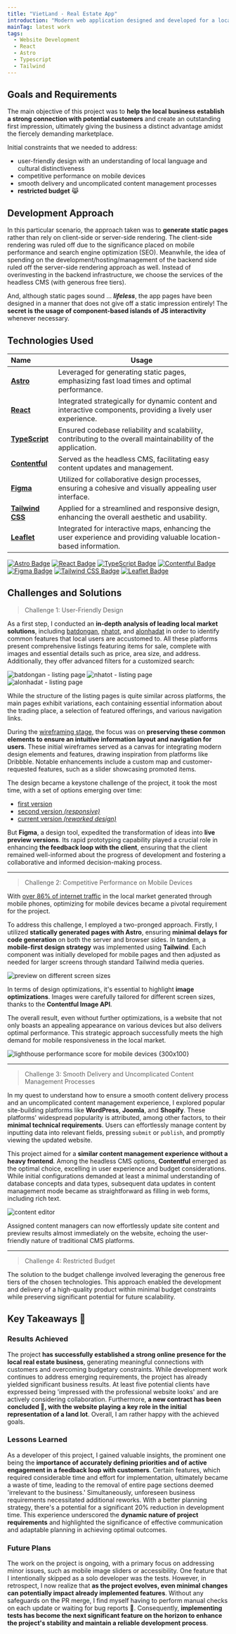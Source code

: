 ```yaml
---
title: "VietLand - Real Estate App"
introduction: "Modern web application designed and developed for a local real estate company. Built using performant static Astro components and strategically-placed React-ive islands, it ensures low costs through seamless integration with Contentful CMS and reliable hosting on Netlify."
mainTag: latest work
tags:
  - Website Development
  - React
  - Astro
  - Typescript
  - Tailwind
---
```


## Goals and Requirements

The main objective of this project was to **help the local business establish a strong connection with potential customers** and create an outstanding first impression, ultimately giving the business a distinct advantage amidst the fiercely demanding marketplace.

Initial constraints that we needed to address:

- user-friendly design with an understanding of local language and cultural distinctiveness
- competitive performance on mobile devices
- smooth delivery and uncomplicated content management processes
- **restricted budget** 😹

## Development Approach

In this particular scenario, the approach taken was to **generate static pages** rather than rely on client-side or server-side rendering. The client-side rendering was ruled off due to the significance placed on mobile performance and search engine optimization (SEO). Meanwhile, the idea of spending on the development/hosting/management of the backend side ruled off the server-side rendering approach as well. Instead of overinvesting in the backend infrastructure, we choose the services of the headless CMS (with generous free tiers).

And, although static pages sound … _**lifeless**_, the app pages have been designed in a manner that does not give off a static impression entirely! The **secret is the usage of component-based islands of JS interactivity** whenever necessary.

## Technologies Used

| Name                                              | Usage                                                                                                             |
| :------------------------------------------------ | ----------------------------------------------------------------------------------------------------------------- |
| [**Astro**](https://astro.build/)                 | Leveraged for generating static pages, emphasizing fast load times and optimal performance.                       |
| [**React**](https://reactjs.org/)                 | Integrated strategically for dynamic content and interactive components, providing a lively user experience.      |
| [**TypeScript**](https://www.typescriptlang.org/) | Ensured codebase reliability and scalability, contributing to the overall maintainability of the application.     |
| [**Contentful**](https://www.contentful.com/)     | Served as the headless CMS, facilitating easy content updates and management.                                     |
| [**Figma**](https://www.figma.com/)               | Utilized for collaborative design processes, ensuring a cohesive and visually appealing user interface.           |
| [**Tailwind CSS**](https://tailwindcss.com/)      | Applied for a streamlined and responsive design, enhancing the overall aesthetic and usability.                   |
| [**Leaflet**](https://leafletjs.com/)             | Integrated for interactive maps, enhancing the user experience and providing valuable location-based information. |

[![Astro Badge](https://img.shields.io/badge/Astro-BC52EE?logo=astro&logoColor=fff&style=flat-square)](https://astro.build/)
[![React Badge](https://img.shields.io/badge/React-61DAFB?logo=react&logoColor=000&style=flat-square)](https://reactjs.org/)
[![TypeScript Badge](https://img.shields.io/badge/TypeScript-3178C6?logo=typescript&logoColor=fff&style=flat-square)](https://www.typescriptlang.org/)
[![Contentful Badge](https://img.shields.io/badge/Contentful-2478CC?logo=contentful&logoColor=fff&style=flat-square)](https://www.contentful.com/)
[![Figma Badge](https://img.shields.io/badge/Figma-F24E1E?logo=figma&logoColor=fff&style=flat-square)](https://www.figma.com/)
[![Tailwind CSS Badge](https://img.shields.io/badge/Tailwind%20CSS-06B6D4?logo=tailwindcss&logoColor=fff&style=flat-square)](https://tailwindcss.com/)
[![Leaflet Badge](https://img.shields.io/badge/Leaflet-199900?logo=leaflet&logoColor=fff&style=flat-square)](https://leafletjs.com/)

## Challenges and Solutions

> Challenge 1: User-Friendly Design

[batdongan]: https://batdongsan.com.vn/ban-dat-dat-nen
[nhatot]: https://www.nhatot.com/mua-ban-dat
[alonhadat]: https://alonhadat.com.vn/

As a first step, I conducted an **in-depth analysis of leading local market solutions**, including [batdongan], [nhatot], and [alonhadat] in order to identify common features that local users are accustomed to. All these platforms present comprehensive listings featuring items for sale, complete with images and essential details such as price, area size, and address. Additionally, they offer advanced filters for a customized search:

![batdongan - listing page ](/images/work/real-estate-app/examples/ex1-listing.png "batdongan - listing page")
![nhatot - listing page ](/images/work/real-estate-app/examples/ex2-listing.png "nhatot - listing page")
![alonhadat - listing page ](/images/work/real-estate-app/examples/ex3-listing.png "alonhadat - listing page")

While the structure of the listing pages is quite similar across platforms, the main pages exhibit variations, each containing essential information about the trading place, a selection of featured offerings, and various navigation links.

During the [wireframing stage](https://www.figma.com/file/K40aNBOOoKdEaAuXSuK0UF/Panorama?type=design&node-id=270-6&mode=design), the focus was on **preserving these common elements to ensure an intuitive information layout and navigation for users**. These initial wireframes served as a canvas for integrating modern design elements and features, drawing inspiration from platforms like Dribbble. Notable enhancements include a custom map and customer-requested features, such as a slider showcasing promoted items.

The design became a keystone challenge of the project, it took the most time, with a set of options emerging over time:

- [first version](https://ssg-web-app.netlify.app/)
- [second version _(responsive)_](https://ssg-web-responsive.netlify.app/)
- [current version _(reworked design)_](https://deft-entremet-3bc804.netlify.app/)

But **Figma**, a design tool, expedited the transformation of ideas into **live preview versions**. Its rapid prototyping capability played a crucial role in enhancing **the feedback loop with the client**, ensuring that the client remained well-informed about the progress of development and fostering a collaborative and informed decision-making process.

---

> Challenge 2: Competitive Performance on Mobile Devices

With [over 86% of internet traffic](https://www.statista.com/statistics/804083/share-of-internet-traffic-by-device-vietnam/#:~:text=Distribution%20of%20internet%20traffic%20in%20Vietnam%20November%202022%2C%20by%20device&text=As%20of%20November%202022%2C%2086.58,and%20desktop%20computers%20that%20year.) in the local market generated through mobile phones, optimizing for mobile devices became a pivotal requirement for the project.

To address this challenge, I employed a two-pronged approach. Firstly, I utilized **statically generated pages with Astro**, ensuring **minimal delays for code generation** on both the server and browser sides. In tandem, a **mobile-first design strategy** was implemented using **Tailwind**. Each component was initially developed for mobile pages and then adjusted as needed for larger screens through standard Tailwind media queries.

![preview on different screen sizes](/images/work/real-estate-app/responsive-mockup.png "preview on different screen sizes")

In terms of design optimizations, it's essential to highlight **image optimizations**. Images were carefully tailored for different screen sizes, thanks to the **Contentful Image API**.

The overall result, even without further optimizations, is a website that not only boasts an appealing appearance on various devices but also delivers optimal performance. This strategic approach successfully meets the high demand for mobile responsiveness in the local market.

![lighthouse performance score for mobile devices {300x100}](/images/work/real-estate-app/lighthouse-score.jpg "lighthouse performance score for mobile devices")

---

> Challenge 3: Smooth Delivery and Uncomplicated Content Management Processes

In my quest to understand how to ensure a smooth content delivery process and an uncomplicated content management experience, I explored popular site-building platforms like **WordPress**, **Joomla**, and **Shopify**. These platforms' widespread popularity is attributed, among other factors, to their **minimal technical requirements**. Users can effortlessly manage content by inputting data into relevant fields, pressing `submit` or `publish`, and promptly viewing the updated website.

This project aimed for a **similar content management experience without a heavy frontend**. Among the headless CMS options, **Contentful** emerged as the optimal choice, excelling in user experience and budget considerations. While initial configurations demanded at least a minimal understanding of database concepts and data types, subsequent data updates in content management mode became as straightforward as filling in web forms, including rich text.

![content editor](/images/work/real-estate-app/content-editor.jpg "content editor")

Assigned content managers can now effortlessly update site content and preview results almost immediately on the website, echoing the user-friendly nature of traditional CMS platforms.

---

> Challenge 4: Restricted Budget

The solution to the budget challenge involved leveraging the generous free tiers of the chosen technologies. This approach enabled the development and delivery of a high-quality product within minimal budget constraints while preserving significant potential for future scalability.

## Key Takeaways 🍬

### Results Achieved

The project **has successfully established a strong online presence for the local real estate business**, generating meaningful connections with customers and overcoming budgetary constraints. While development work continues to address emerging requirements, the project has already yielded significant business results. At least five potential clients have expressed being 'impressed with the professional website looks' and are actively considering collaboration. Furthermore, **a new contract has been concluded 🥂, with the website playing a key role in the initial representation of a land lot**. Overall, I am rather happy with the achieved goals.

### Lessons Learned

As a developer of this project, I gained valuable insights, the prominent one being the **importance of accurately defining priorities and of active engagement in a feedback loop with customers**. Certain features, which required considerable time and effort for implementation, ultimately became a waste of time, leading to the removal of entire page sections deemed 'irrelevant to the business.' Simultaneously, unforeseen business requirements necessitated additional reworks. With a better planning strategy, there's a potential for a significant 20% reduction in development time. This experience underscored the **dynamic nature of project requirements** and highlighted the significance of effective communication and adaptable planning in achieving optimal outcomes.

### Future Plans

The work on the project is ongoing, with a primary focus on addressing minor issues, such as mobile image sliders or accessibility. One feature that I intentionally skipped as a solo developer was the tests. However, in retrospect, I now realize that **as the project evolves, even minimal changes can potentially impact already implemented features**. Without any safeguards on the PR merge, I find myself having to perform manual checks on each update or waiting for bug reports 🫣. Consequently, **implementing tests has become the next significant feature on the horizon to enhance the project's stability and maintain a reliable development process**.

